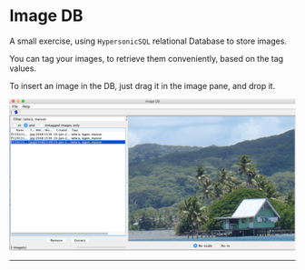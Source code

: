 # Image DB
 A small exercise, using `HypersonicSQL` relational Database to store images.

 You can tag your images, to retrieve them conveniently, based on the tag values.

 To insert an image in the DB, just drag it in the image pane, and drop it.

![ImageDB](./ImageDB.png)

-------------------------
